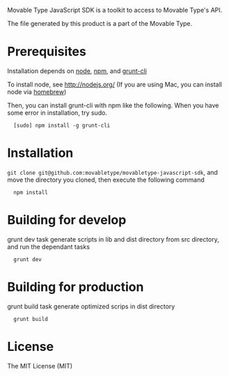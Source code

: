 Movable Type JavaScript SDK is a toolkit to access to Movable Type's API.

The file generated by this product is a part of the Movable Type.

# Prerequisites
Installation depends on [node](http://nodejs.org/), [npm](https://npmjs.org/), and [grunt-cli](http://gruntjs.com/)

To install node, see http://nodejs.org/ (If you are using Mac, you can install node via [homebrew](http://mxcl.github.io/homebrew/))

Then, you can install grunt-cli with npm like the following. When you have some error in installation, try sudo.

```
  [sudo] npm install -g grunt-cli
```

# Installation
```git clone git@github.com:movabletype/movabletype-javascript-sdk```, and move the directory you cloned, then execute the following command

```
  npm install
```

# Building for develop
grunt dev task generate scripts in lib and dist directory from src directory, and run the dependant tasks

```
  grunt dev
```

# Building for production
grunt build task generate optimized scrips in dist directory

```
  grunt build
```

# License
The MIT License (MIT)
